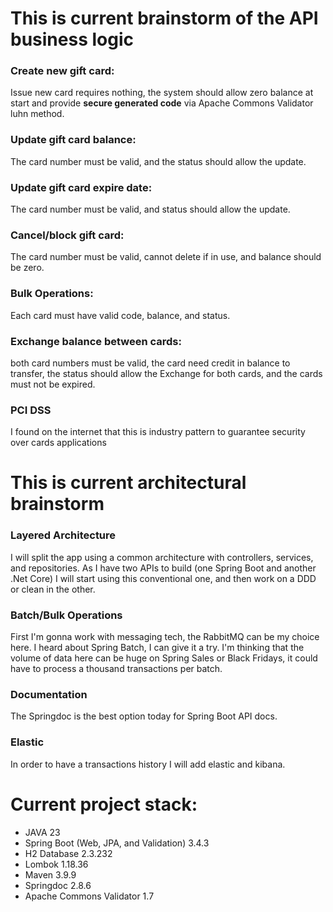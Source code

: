 # This is current brainstorm of the API business logic

### Create new gift card:
 Issue new card requires nothing, the system should allow zero balance at start and provide **secure generated code**
 via Apache Commons Validator luhn method.
### Update gift card balance:
 The card number must be valid, and the status should allow the update.
### Update gift card expire date:
 The card number must be valid, and status should allow the update.
### Cancel/block gift card:
The card number must be valid, cannot delete if in use, and balance should be zero.
### Bulk Operations:
Each card must have valid code, balance, and status.
### Exchange balance between cards:
 both card numbers must be valid,
 the card need credit in balance to transfer,
 the status should allow the Exchange for both cards, and the cards must not be expired.
### PCI DSS
 I found on the internet that this is industry pattern to guarantee security over cards applications

# This is current architectural brainstorm

### Layered Architecture
 I will split the app using a common architecture with controllers, services, and repositories. As I have two
 APIs to build (one Spring Boot and another .Net Core) I will start using this conventional one, and then work
 on a DDD or clean in the other.

### Batch/Bulk Operations
 First I'm gonna work with messaging tech, the RabbitMQ can be my choice here. I heard about Spring Batch, I can give it
 a try. I'm thinking that the volume of data here can be huge on Spring Sales or Black Fridays, it could have to process
 a thousand transactions per batch.

### Documentation
 The Springdoc is the best option today for Spring Boot API docs.

### Elastic
 In order to have a transactions history I will add elastic and kibana.
 

# Current project stack:
 - JAVA 23
 - Spring Boot (Web, JPA, and Validation) 3.4.3
 - H2 Database 2.3.232
 - Lombok 1.18.36
 - Maven 3.9.9
 - Springdoc 2.8.6
 - Apache Commons Validator 1.7

